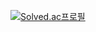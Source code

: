 [![Solved.ac프로필](http://mazassumnida.wtf/api/mini/generate_badge?boj={yusoho})](https://solved.ac/{yusoho})
